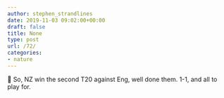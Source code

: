 ```yaml
---
author: stephen_strandlines
date: 2019-11-03 09:02:00+00:00
draft: false
title: None
type: post
url: /72/
categories:
- nature
---
```


🏏 So, NZ win the second T20 against Eng, well done them. 1-1, and all to play for. 
